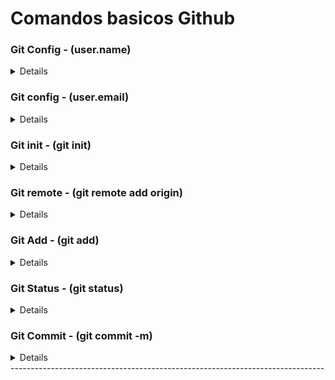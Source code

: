 # Comandos basicos Github

### Git Config - (user.name)
<details>
$ git config --global user.name "fulaninho"

</details>

### Git config - (user.email)
<details>
$ git config --global user.email seuemail@.com

</details>

### Git init - (git init)
<details>
(Comando para inicializar um repositório git local.) 

</details>

### Git remote - (git remote add origin)
<details>
(Comando para adicionar uma conexão remota ao repositório local)
$ git remote add origin https://github.com/seunome/example.git

</details>

### Git Add - (git add)
<details>
(Comando para adicionar alteração de um arquivo no commit)
$ git add <nome_arquivo>

</details>

### Git Status - (git status)
<details>
(Comando para visualizar as alterações.)
$ git status

</details>

### Git Commit - (git commit -m)
<details>
(Comando para adicionar alteração de um arquivo no commit.)
$ git commit -m "breve descricao"

</details>
------------------------------------------------------------------------------